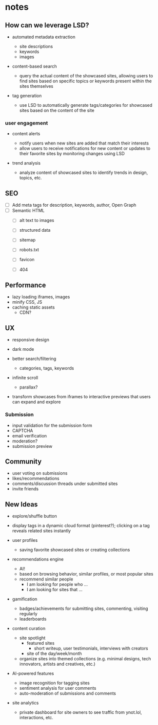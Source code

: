 # notes

## **How can we leverage LSD?**

- automated metadata extraction
    - site descriptions
    - keywords
    - images

- content-based search
    - query the actual content of the showcased sites, allowing users to find sites based on specific topics or keywords present within the sites themselves

- tag generation
    - use LSD to automatically generate tags/categories for showcased sites based on the content of the site

### user engagement

- content alerts
    - notify users when new sites are added that match their interests
    - allow users to receive notifications for new content or updates to their favorite sites by monitoring changes using LSD

- trend analysis
    - analyze content of showcased sites to identify trends in design, topics, etc.


## SEO

- [ ] Add meta tags for description, keywords, author, Open Graph
- [ ] Semantic HTML
    - [ ] alt text to images
    - [ ] structured data
    - [ ] sitemap
    - [ ] robots.txt
    - [ ] favicon
    - [ ] 404


## Performance

- lazy loading iframes, images
- minify CSS, JS
- caching static assets
    - CDN?


## UX

- responsive design
- dark mode
- better search/filtering
    - categories, tags, keywords
- infinite scroll
    - parallax?

- transform showcases from iframes to interactive previews that users can expand and explore


### Submission

- input validation for the submission form
- CAPTCHA
- email verification
- moderation?
- submission preview


## Community

- user voting on submissions
- likes/recommendations
- comments/discussion threads under submitted sites
- invite friends


## New Ideas

- explore/shuffle button
- display tags in a dynamic cloud format (pinterest?); clicking on a tag reveals related sites instantly

- user profiles
    - saving favorite showcased sites or creating collections

- recommendations engine
    - AI!
    - based on browsing behavior, similar profiles, or most popular sites 
    - recommend similar people
        - I am looking for people who ...
        - I am looking for sites that ...

- gamification
    - badges/achievements for submitting sites, commenting, visiting regularly
    - leaderboards

- content curation
    - site spotlight
        - featured sites
            - short writeup, user testimonials, interviews with creators
        - site of the day/week/month
    - organize sites into themed collections (e.g. minimal designs, tech innovators, artists and creatives, etc.)

- AI-powered features
    - image recognition for tagging sites
    - sentiment analysis for user comments
    - auto-moderation of submissions and comments

- site analytics
    - private dashboard for site owners to see traffic from ynot.lol, interactions, etc.
